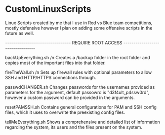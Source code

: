 # CustomLinuxScripts
Linux Scripts created by me that I use in Red vs Blue team competitions, mostly defensive however I plan on adding some offensive scripts in the future as well.

--------------------------------- REQUIRE ROOT ACCESS ---------------------------------

backUpEverything.sh /n
Creates a /backup folder in the root folder and copies most of the important files into that folder.

fireTheWall.sh /n
Sets up firewall rules with optional parameters to allow SSH and HTTP/HTTPS connections through.

passwdCHANGER.sh
Changes passwords for the usernames provided as parameters for the argument, default passowrd is "d3f4ult_p4ssw0rd", however a custom password can be provided in the arguments.

resetPAMSSH.sh
Contains general configurations for PAM and SSH config files, which it uses to overwrite the preexisting config files.

tellMeEverything.sh
Shows a comprehensive and detailed list of information regarding the system, its users and the files present on the system.
